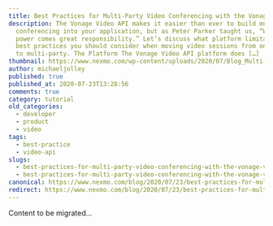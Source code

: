 ```yaml
---
title: Best Practices for Multi-Party Video Conferencing with the Vonage Video API
description: The Vonage Video API makes it easier than ever to build multi-party
  conferencing into your application, but as Peter Parker taught us, “With great
  power comes great responsibility.” Let’s discuss what platform limitations and
  best practices you should consider when moving video sessions from one-on-one
  to multi-party. The Platform The Vonage Video API platform does […]
thumbnail: https://www.nexmo.com/wp-content/uploads/2020/07/Blog_Multi-Party-Video-Conferencing_1200x600.png
author: michaeljolley
published: true
published_at: 2020-07-23T13:28:56
comments: true
category: tutorial
old_categories:
  - developer
  - product
  - video
tags:
  - best-practice
  - video-api
slugs:
  - best-practices-for-multi-party-video-conferencing-with-the-vonage-video-api-dr
  - best-practices-for-multi-party-video-conferencing-with-the-vonage-video-api
canonical: https://www.nexmo.com/blog/2020/07/23/best-practices-for-multi-party-video-conferencing-with-the-vonage-video-api-dr
redirect: https://www.nexmo.com/blog/2020/07/23/best-practices-for-multi-party-video-conferencing-with-the-vonage-video-api-dr
---
```

Content to be migrated...